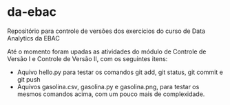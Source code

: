 # da-ebac

Repositório para controle de versões dos exercícios do curso de Data Analytics da EBAC

Até o momento foram upadas as atividades do módulo de Controle de Versão I e Controle de Versão II, com os seguintes itens:

*  Aquivo hello.py para testar os comandos git add, git status, git commit e git push
*  Aquivos gasolina.csv, gasolina.py e gasolina.png, para testar os mesmos comandos acima, com um pouco mais de complexidade.